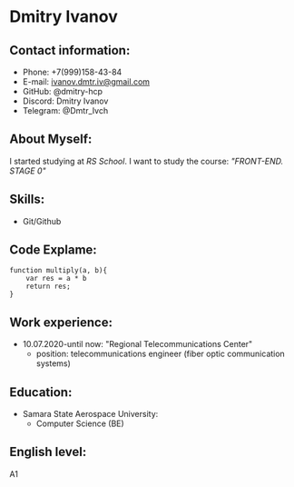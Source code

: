 # Dmitry Ivanov


## Contact information:
* Phone: +7(999)158-43-84
* E-mail: ivanov.dmtr.iv@gmail.com
* GitHub: @dmitry-hcp
* Discord: Dmitry Ivanov 
* Telegram: @Dmtr_Ivch


## About Myself:
I started studying at *RS School*. I want to study the course: *"FRONT-END. STAGE 0"*


## Skills:
* Git/Github



## Code Explame:
```
function multiply(a, b){
    var res = a * b
    return res;
}
```


## Work experience:
* 10.07.2020-until now: "Regional Telecommunications Center"
    + position: telecommunications engineer (fiber optic communication systems)


## Education:
* Samara State Aerospace University: 
    + Computer Science (BE)


## English level:
A1






